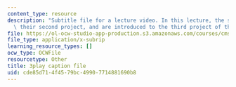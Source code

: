 ```yaml
---
content_type: resource
description: "Subtitle file for a lecture video. In this lecture, the students present\
  \ their second project, and are introduced to the third project of the class.\t\t"
file: https://ol-ocw-studio-app-production.s3.amazonaws.com/courses/cms-611j-creating-video-games-fall-2014/cde85d714f4579bc49907714881690b8_MZSnYgdlV0A.srt
file_type: application/x-subrip
learning_resource_types: []
ocw_type: OCWFile
resourcetype: Other
title: 3play caption file
uid: cde85d71-4f45-79bc-4990-7714881690b8
---
```

